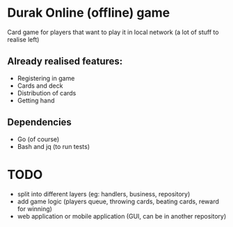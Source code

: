 # Durak Online (offline) game

Card game for players that want to play it in local network (a lot of stuff to realise left)

## Already realised features:
- Registering in game
- Cards and deck
- Distribution of cards
- Getting hand


## Dependencies
- Go (of course)
- Bash and jq (to run tests)

# TODO
- split into different layers (eg: handlers, business, repository)
- add game logic (players queue, throwing cards, beating cards, reward for winning)
- web application or mobile application (GUI, can be in another repository)
